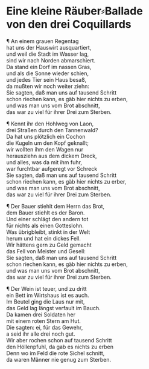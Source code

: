 # <a name="82"></a>Eine kleine Räuber⸗Ballade<br />von den drei Coquillards

¶ An einem grauen Regentag  
hat uns der Hauswirt ausquartiert,  
und weil die Stadt im Wasser lag,  
sind wir nach Norden abmarschiert.  
Da stand ein Dorf im nassen Gras,  
und als die Sonne wieder schien,  
und jedes Tier sein Haus besaß,  
da mußten wir noch weiter ziehn:  
Sie sagten, daß man uns auf tausend Schritt  
schon riechen kann, es gäb hier nichts zu erben,  
und was man uns vom Brot abschnitt,  
das war zu viel für ihrer Drei zum Sterben.

¶ Kennt ihr den Hohlweg von Laon,  
drei Straßen durch den Tannenwald?  
Da hat uns plötzlich ein Cochon  
die Kugeln um den Kopf geknallt;  
wir wollten ihm den Wagen nur  
herausziehn aus dem dickem Dreck,  
und alles, was da mit ihm fuhr,  
war furchtbar aufgeregt vor Schreck  
Sie sagten, daß man uns auf tausend Schritt  
schon riechen kann, es gäb hier nichts zu erber,  
und was man uns vom Brot abschnitt,   
<a name="83"></a>das war zu viel für ihrer Drei zum Sterben.

¶ Der Bauer stiehlt dem Herrn das Brot,  
dem Bauer stiehlt es der Baron.  
Und einer schlägt den andern tot  
für nichts als einen Gotteslohn.  
Was übrigbleibt, stinkt in der Welt  
herum und hat ein dickes Fell.  
Wir hättens gern zu Geld gemacht  
das Fell von Meister und Gesell:  
Sie sagten, daß man uns auf tausend Schritt  
schon riechen kann, es gäb hier nichts zu erben,  
und was man uns vom Brot abschnitt,  
das war zu viel für ihrer Drei zum Sterben.

¶ Der Wein ist teuer, und zu dritt  
ein Bett im Wirtshaus ist es auch.  
Im Beutel ging die Laus nur mit,  
das Geld lag längst verfault im Bauch.  
Da kamen drei Soldaten her  
mit einem roten Stern am Hut.  
Die sagten: ei, für das Gewehr,  
a seid ihr alle drei noch gut.  
Wir aber rochen schon auf tausend Schritt  
den Höllenpfuhl, da gab es nichts zu erben  
Denn wo im Feld die rote Sichel schnitt,  
da waren Männer nie genug zum Sterben.

